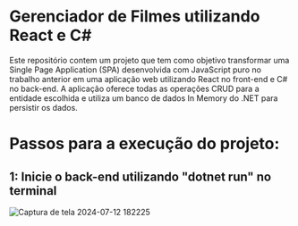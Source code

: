 # Gerenciador de Filmes utilizando React e C#
Este repositório contem um projeto que tem como objetivo transformar uma Single Page Application (SPA) desenvolvida com JavaScript puro no trabalho anterior em uma aplicação web utilizando React
no front-end e C# no back-end. A aplicação oferece todas as operações CRUD para a entidade escolhida e utiliza um banco de dados In Memory do .NET para persistir os dados.

# Passos para a execução do projeto:

## 1: Inicie o back-end utilizando "dotnet run" no terminal
![Captura de tela 2024-07-12 182225](https://github.com/user-attachments/assets/0fa1192a-eaa7-4c2b-9d58-9e2655f763b5)


